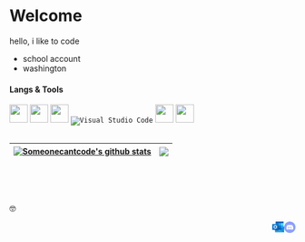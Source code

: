<!--
**someonecantcode/someonecantcode** is a ✨ _special_ ✨ repository because its `README.md` (this file) appears on your GitHub profile.
-->

# Welcome
hello, i like to code

- school account
- washington

#### Langs & Tools
<div>
      <code><img width="32" height="32" src="https://luau-lang.org/assets/images/luau-88.png" /></code>
      <code><img width="32" height="32" src="https://upload.wikimedia.org/wikipedia/commons/thumb/c/cf/Lua-Logo.svg/800px-Lua-Logo.svg.png" /></code>
      <code><img width="32" height="32" src="https://upload.wikimedia.org/wikipedia/en/3/30/Java_programming_language_logo.svg" /></code>
      <code><img width="32" height="32" alt="Visual Studio Code" src="https://code.visualstudio.com/assets/images/code-stable.png" /></code>
      <code><img width="32" height="32" src="https://cdn.discordapp.com/attachments/1095274254347546654/1133334372720857100/Roblox_Studio_2022_Flat.png" /></code>
      <code><img width="32" height="32" src="https://upload.wikimedia.org/wikipedia/commons/e/e0/Git-logo.svg" /></code>
</div>
</br>

| <a href="https://github.com/anuraghazra/github-readme-stats"><img align="center" src="https://github-readme-stats.vercel.app/api?username=someonecantcode&show_icons=true&include_all_commits=true&theme=buefy&hide_border=true" alt="Someonecantcode's github stats" /></a> | <a href="https://github.com/anuraghazra/github-readme-stats"><img align="center" src="https://github-readme-stats.vercel.app/api/top-langs/?username=someonecantcode&layout=compact&theme=buefy&hide_border=true" /></a> |
| ------------- | ------------- |

<br/>
<br/>
<br/>

<p align= "left">🤓</p>

<a href="https://discordapp.com/users/820122787888889866">
  <img align="right" alt="Discord" width="20px" src="/images/discordsvg.svg" />
</a>
<a href="mailto: s-btea@lwsd.org">
  <img align="right" alt="Email" width="21px" src="/images/outlook.png" />
</a>
